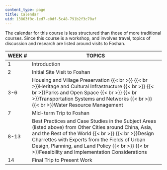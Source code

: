 ```yaml
---
content_type: page
title: Calendar
uid: 13863f0c-1ed7-e0df-5c48-791b2f3c70af
---
```


The calendar for this course is less structured than those of more traditional courses. Since this course is a workshop, and involves travel, topics of discussion and research are listed around visits to Foshan.

| WEEK # | TOPICS |
| --- | --- |
| 1 | Introduction |
| 2 | Initial Site Visit to Foshan  |
| 3-6 | Housing and Village Preservation  {{< br >}}  {{< br >}}Heritage and Cultural Infrastructure  {{< br >}}  {{< br >}}Parks and Open Space  {{< br >}}  {{< br >}}Transportation Systems and Networks  {{< br >}}  {{< br >}}Water Resource Management |
| 7 | Mid-term Trip to Foshan  |
| 8-13 | Best Practices and Case Studies in the Subject Areas (listed above) from Other Cities around China, Asia, and the Rest of the World  {{< br >}}  {{< br >}}Design Charrettes with Experts from the Fields of Urban Design, Planning, and Land Policy  {{< br >}}  {{< br >}}Feasibility and Implementation Considerations |
| 14 | Final Trip to Present Work